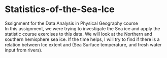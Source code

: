 # Statistics-of-the-Sea-Ice
Sssignment for the Data Analysis in Physical Geography course  
In this assignment, we were trying to investigate the Sea ice and apply the statistic course exercises to this data. We will look at the Northern and southern hemisphere sea ice. If the time helps, I will try to find if there is a relation between Ice extent and (Sea Surface temperature, and fresh water input from rivers).
